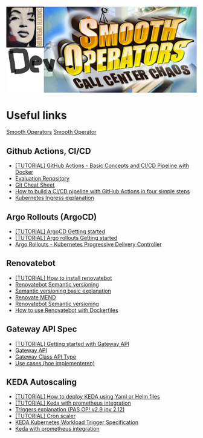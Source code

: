 ![Smooth](smooth.png)  

# Useful links

[Smooth Operators](https://www.youtube.com/watch?v=uqjWkjp1kxQ)
[Smooth Operator](https://www.youtube.com/watch?v=dQw4w9WgXcQ)

## Github Actions, CI/CD
- [[TUTORIAL] GitHub Actions - Basic Concepts and CI/CD Pipeline with Docker](https://www.youtube.com/watch?v=R8_veQiYBjI)
- [Evaluation Repository](https://github.com/Cloud-Computing-2324/evaluation-smoothdevoperators)
- [Git Cheat Sheet](https://education.github.com/git-cheat-sheet-education.pdf)
- [How to build a CI/CD pipeline with GitHub Actions in four simple steps](https://github.blog/2022-02-02-build-ci-cd-pipeline-github-actions-four-steps/)
- [Kubernetes Ingress explanation](https://kubernetes.io/docs/concepts/services-networking/ingress/#terminology)

## Argo Rollouts (ArgoCD)
- [[TUTORIAL] ArgoCD Getting started](https://argo-cd.readthedocs.io/en/stable/getting_started/)
- [[TUTORIAL] Argo rollouts Getting started](https://argo-rollouts.readthedocs.io/en/stable/getting-started/)
- [Argo Rollouts - Kubernetes Progressive Delivery Controller](https://argo-rollouts.readthedocs.io/en/stable/)

## Renovatebot

- [[TUTORIAL] How to install renovatebot](https://docs.renovatebot.com/modules/platform/github/)
- [Renovatebot Semantic versioning](https://docs.renovatebot.com/modules/versioning/#semantic-versioning)
- [Semantic versioning basic explanation](https://semver.org/)
- [Renovate MEND](https://developer.mend.io/)
- [Renovatebot Semantic versioning](https://docs.renovatebot.com/modules/versioning/#semantic-versioning)
- [How to use Renovatebot with Dockerfiles](https://docs.renovatebot.com/docker/)

## Gateway API Spec

- [[TUTORIAL] Getting started with Gateway API](https://gateway-api.sigs.k8s.io/guides/)
- [Gateway API](https://gateway-api.sigs.k8s.io/)
- [Gateway Class API Type](https://gateway-api.sigs.k8s.io/api-types/gatewayclass/)
- [Use cases (hoe implementeren)](https://gateway-api.sigs.k8s.io/concepts/use-cases/#basic-northsouth-use-case)

## KEDA Autoscaling

- [[TUTORIAL] How to deploy KEDA using Yaml or Helm files](https://keda.sh/docs/2.12/deploy/#helm)
- [[TUTORIAL] Keda with prometheus integration](https://www.youtube.com/watch?v=NyaffVfRzLo)
- [Triggers explanation (PAS OP! v2.9 ipv 2.12)](https://keda.sh/docs/2.9/concepts/scaling-deployments/#triggers)
- [[TUTORIAL] Cron scaler](https://keda.sh/docs/2.12/scalers/cron/)
- [KEDA Kubernetes Workload Trigger Specification](https://keda.sh/docs/2.12/scalers/kubernetes-workload/)
- [Keda with prometheus integration](https://stackoverflow.com/questions/75210091/keda-with-prometheus-integration)